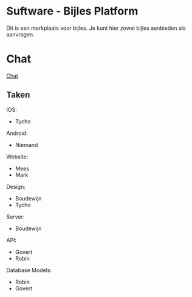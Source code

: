 # Suftware - Bijles Platform
Dit is een markplaats voor bijles. Je kunt hier zowel bijles aanbieden als
aanvragen.

# Chat
[Chat](https://vlakbijles.slack.com)

## Taken
IOS:
- Tycho

Android:
- Niemand

Website:
- Mees
- Mark

Design:
- Boudewijn
- Tycho

Server:
- Boudewijn

API:
- Govert
- Robin

Database Models:
- Robin
- Govert
